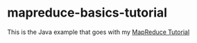 # mapreduce-basics-tutorial

This is the Java example that goes with my [MapReduce Tutorial](https://angela-ding3.medium.com/mapreduce-overview-1cebd449de76)
